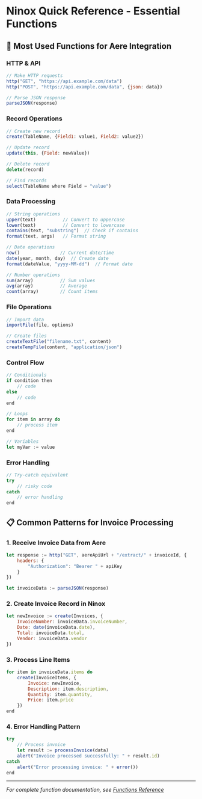 # Ninox Quick Reference - Essential Functions

## 🚀 Most Used Functions for Aere Integration

### **HTTP & API**
```javascript
// Make HTTP requests
http("GET", "https://api.example.com/data")
http("POST", "https://api.example.com/data", {json: data})

// Parse JSON response
parseJSON(response)
```

### **Record Operations**
```javascript
// Create new record
create(TableName, {Field1: value1, Field2: value2})

// Update record
update(this, {Field: newValue})

// Delete record
delete(record)

// Find records
select(TableName where Field = "value")
```

### **Data Processing**
```javascript
// String operations
upper(text)          // Convert to uppercase
lower(text)          // Convert to lowercase
contains(text, "substring")  // Check if contains
format(text, args)   // Format string

// Date operations  
now()               // Current date/time
date(year, month, day)  // Create date
format(dateValue, "yyyy-MM-dd")  // Format date

// Number operations
sum(array)          // Sum values
avg(array)          // Average
count(array)        // Count items
```

### **File Operations**
```javascript
// Import data
importFile(file, options)

// Create files
createTextFile("filename.txt", content)
createTempFile(content, "application/json")
```

### **Control Flow**
```javascript
// Conditionals
if condition then
    // code
else  
    // code
end

// Loops
for item in array do
    // process item
end

// Variables
let myVar := value
```

### **Error Handling**
```javascript
// Try-catch equivalent
try
    // risky code
catch
    // error handling  
end
```

## 📋 Common Patterns for Invoice Processing

### **1. Receive Invoice Data from Aere**
```javascript
let response := http("GET", aereApiUrl + "/extract/" + invoiceId, {
    headers: {
        "Authorization": "Bearer " + apiKey
    }
})

let invoiceData := parseJSON(response)
```

### **2. Create Invoice Record in Ninox**
```javascript
let newInvoice := create(Invoices, {
    InvoiceNumber: invoiceData.invoiceNumber,
    Date: date(invoiceData.date),
    Total: invoiceData.total,
    Vendor: invoiceData.vendor
})
```

### **3. Process Line Items**
```javascript
for item in invoiceData.items do
    create(InvoiceItems, {
        Invoice: newInvoice,
        Description: item.description,
        Quantity: item.quantity,
        Price: item.price
    })
end
```

### **4. Error Handling Pattern**
```javascript
try
    // Process invoice
    let result := processInvoice(data)
    alert("Invoice processed successfully: " + result.id)
catch
    alert("Error processing invoice: " + error())
end
```

---

*For complete function documentation, see [Functions Reference](./ninox_functions_reference.md)*
